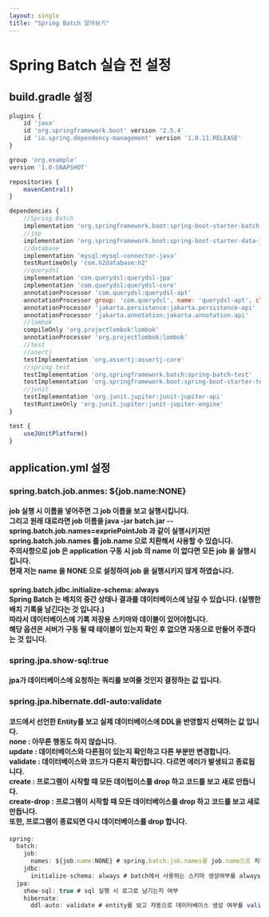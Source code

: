 ```yaml
---
layout: single
title: "Spring Batch 알아보기"
---
```


# Spring Batch 실습 전 설정

<h2>build.gradle 설정</h2>

```javascript
plugins {
    id 'java'
    id 'org.springframework.boot' version '2.5.4'
    id 'io.spring.dependency-management' version '1.0.11.RELEASE'
}

group 'org.example'
version '1.0-SNAPSHOT'

repositories {
    mavenCentral()
}

dependencies {
    //Spring Batch
    implementation 'org.springframework.boot:spring-boot-starter-batch'
    //jap
    implementation 'org.springframework.boot:spring-boot-starter-data-jpa'
    //database
    implementation 'mysql:mysql-connector-java'
    testRuntimeOnly 'com.h2database:h2'
    //querydsl
    implementation 'com.querydsl:querydsl-jpa'
    implementation 'com.querydsl:querydsl-core'
    annotationProcessor 'com.querydsl:querydsl-apt'
    annotationProcessor group: 'com.querydsl', name: 'querydsl-apt', classifier: 'jpa'
    annotationProcessor 'jakarta.persistence:jakarta.persistence-api'
    annotationProcessor 'jakarta.annotation:jakarta.annotation-api'
    //lombok
    compileOnly 'org.projectlombok:lombok'
    annotationProcessor 'org.projectlombok:lombok'
    //test
    //asertj
    testImplementation 'org.assertj:assertj-core'
    //spring test
    testImplementation 'org.springframework.batch:spring-batch-test'
    testImplementation 'org.springframework.boot:spring-boot-starter-test'
    //junit
    testImplementation 'org.junit.jupiter:junit-jupiter-api'
    testRuntimeOnly 'org.junit.jupiter:junit-jupiter-engine'
}

test {
    useJUnitPlatform()
}
```

<h2>application.yml 설정</h2>
<h3>spring.batch.job.anmes: ${job.name:NONE}</h3>
<h4>job 실행 시 이름을 넣어주면 그 job 이름을 보고 실행시킵니다.<br>
그리고 원래 대로라면 job 이름을 java -jar batch.jar --spring.batch.job.names=expriePointJob 과 같이 실행시키지만<br>
spring.batch.job.names 를 job.name 으로 치환해서 사용할 수 있습니다.<br>
주의사항으로 job 은 application 구동 시 job 의 name 이 없다면 모든 job 을 실행시킵니다.<br>
현재 저는 name 을 NONE 으로 설정하여 job 을 실행시키지 않게 하였습니다.</h4>
<h4>spring.batch.jdbc.initialize-schema: always<br>
Spring Batch 는 배치의 중간 상태나 결과를 데이터베이스에 남길 수 있습니다. (실행한 배치 기록을 남긴다는 것 입니다.)<br>
따라서 데이터베이스에 기록 저장용 스키마와 데이블이 있어야합니다.<br>
해당 옵션은 서버가 구동 될 때 테이블이 있는지 확인 후 없으면 자동으로 만들어 주겠다는 것 입니다.</h4>
  
<h3>spring.jpa.show-sql:true</h3>
<h4>jpa가 데이터베이스에 요청하는 쿼리를 보여줄 것인지 결정하는 값 입니다.</h4>
<h3>spring.jpa.hibernate.ddl-auto:validate</h3>
<h4>코드에서 선언한 Entity를 보고 실제 데이터베이스에 DDL을 반영할지 선택하는 값 입니다.<br>
none : 아무론 행동도 하지 않습니다.<br>
update : 데이터베이스와 다른점이 있는지 확인하고 다른 부분만 변경합니다.<br>
validate : 데이터베이스와 코드가 다른지 확인합니다. 다르면 에러가 발생되고 종료됩니다.<br>
create : 프로그램이 시작할 때 모든 데이텁이스를 drop 하고 코드를 보고 새로 만듭니다.<br>
create-drop : 프로그램이 시작할 때 모든 데이터베이스를 drop 하고 코드를 보고 새로만듭니다.<br>
또한, 프로그램이 종료되면 다시 데이터베이스를 drop 합니다.</h4>

```javascript
spring:
  batch:
    job:
      names: ${job.name:NONE} # spring.batch.job.names를 job.name으로 치환
    jdbc:
      initialize-schema: always # batch에서 사용하는 스키마 생성여부를 always로 변경
  jpa:
    show-sql: true # sql 실행 시 로그로 남기는지 여부
    hibernate:
      ddl-auto: validate # entity를 보고 자동으로 데이터베이스 생성 여부를 validate (생성은 안하고 검증만)로 변경
```
